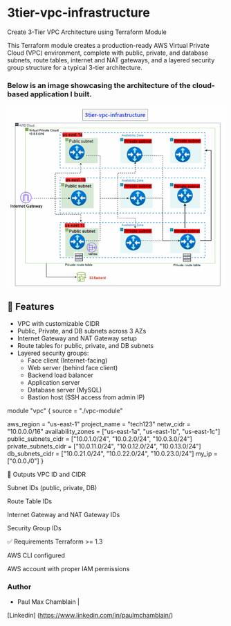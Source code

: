 # 3tier-vpc-infrastructure
Create 3-Tier VPC Architecture using Terraform Module

This Terraform module creates a production-ready AWS Virtual Private Cloud (VPC) environment, complete with public, private, and database subnets, route tables, internet and NAT gateways, and a layered security group structure for a typical 3-tier architecture.


### Below is an image showcasing the architecture of the cloud-based application I built.

![Project Image](https://github.com/MaxCH114/3tier-vpc-infrastructure/blob/master/tech123/Image/Vpc%20and%20more.gif)

## 🔧 Features

- VPC with customizable CIDR
- Public, Private, and DB subnets across 3 AZs
- Internet Gateway and NAT Gateway setup
- Route tables for public, private, and DB subnets
- Layered security groups:
  - Face client (Internet-facing)
  - Web server (behind face client)
  - Backend load balancer
  - Application server
  - Database server (MySQL)
  - Bastion host (SSH access from admin IP)


module "vpc" {
  source = "./vpc-module"

  aws_region           = "us-east-1"
  project_name         = "tech123"
  netw_cidr            = "10.0.0.0/16"
  availability_zones   = ["us-east-1a", "us-east-1b", "us-east-1c"]
  public_subnets_cidr  = ["10.0.1.0/24", "10.0.2.0/24", "10.0.3.0/24"]
  private_subnets_cidr = ["10.0.11.0/24", "10.0.12.0/24", "10.0.13.0/24"]
  db_subnets_cidr      = ["10.0.21.0/24", "10.0.22.0/24", "10.0.23.0/24"]
  my_ip                = ["0.0.0./0"]
}


🚀 Outputs
VPC ID and CIDR

Subnet IDs (public, private, DB)

Route Table IDs

Internet Gateway and NAT Gateway IDs

Security Group IDs

✅ Requirements
Terraform >= 1.3

AWS CLI configured

AWS account with proper IAM permissions


### **Author**
- Paul Max Chamblain | 

[Linkedin] (https://www.linkedin.com/in/paulmchamblain/)


